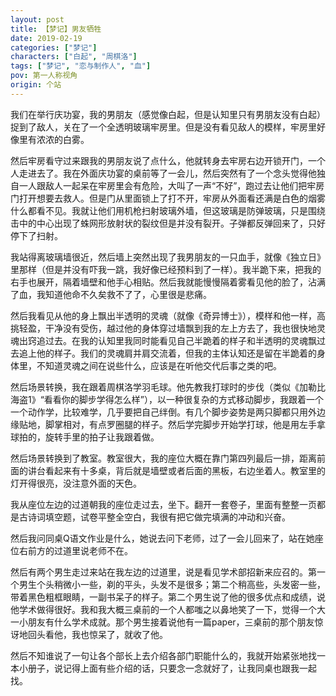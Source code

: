 ```yaml
---
layout: post
title: 【梦记】男友牺牲
date: 2019-02-19
categories: ["梦记"]
characters: ["白起", "周棋洛"]
tags: ["梦记", "恋与制作人", "血"]
pov: 第一人称视角
origin: 个站
---
```


我们在举行庆功宴，我的男朋友（感觉像白起，但是认知里只有男朋友没有白起）捉到了敌人，关在了一个全透明玻璃牢房里。但是没有看见敌人的模样，牢房里好像里有浓浓的白雾。

然后牢房看守过来跟我的男朋友说了点什么，他就转身去牢房右边开锁开门，一个人走进去了。我在外面庆功宴的桌前等了一会儿，然后突然有了一个念头觉得他独自一人跟敌人一起呆在牢房里会有危险，大叫了一声“不好”，跑过去让他们把牢房门打开想要去救人。但是门从里面锁上了打不开，牢房从外面看还满是白色的烟雾什么都看不见。我就让他们用机枪扫射玻璃外墙，但这玻璃是防弹玻璃，只是围绕击中的中心出现了蛛网形放射状的裂纹但是并没有裂开。子弹都反弹回来了，只好停下了扫射。

我站得离玻璃墙很近，然后墙上突然出现了我男朋友的一只血手，就像《独立日》里那样（但是并没有吓我一跳，我好像已经预料到了一样）。我半跪下来，把我的右手也展开，隔着墙壁和他手心相贴。然后我就能慢慢隔着雾看见他的脸了，沾满了血，我知道他命不久矣救不了了，心里很是悲痛。

然后我看见从他的身上飘出半透明的灵魂（就像《奇异博士》），模样和他一样，高挑轻盈，干净没有受伤，越过他的身体穿过墙飘到我的左上方去了，我也很快地灵魂出窍追过去。在我的认知里我同时能看见自己半跪着的样子和半透明的灵魂飘过去追上他的样子。我们的灵魂肩并肩交流着，但我的主体认知还是留在半跪着的身体里，不知道灵魂之间在说些什么，应该是在听他交代后事之类的吧。

然后场景转换，我在跟着周棋洛学羽毛球。他先教我打球时的步伐（类似《加勒比海盗1》“看看你的脚步学得怎么样”），以一种很复杂的方式移动脚步，我跟着一个一个动作学，比较难学，几乎要把自己绊倒。有几个脚步姿势是两只脚都只用外边缘贴地，脚掌相对，有点罗圈腿的样子。然后学完脚步开始学打球，他是用左手拿球拍的，旋转手里的拍子让我跟着做。

然后场景转换到了教室。教室很大，我的座位大概在靠门第四列最后一排，距离前面的讲台看起来有十多桌，背后就是墙壁或者后面的黑板，右边坐着人。教室里的灯开得很亮，没注意外面的天色。

我从座位左边的过道朝我的座位走过去，坐下。翻开一套卷子，里面有整整一页都是古诗词填空题，试卷平整全空白，我很有把它做完填满的冲动和兴奋。

然后我问同桌Q语文作业是什么，她说去问下老师，过了一会儿回来了，站在她座位右前方的过道里说老师不在。

然后有两个男生走过来站在我左边的过道里，说是看见学术部招新来应召的。第一个男生个头稍微小一些，剃的平头，头发不是很多；第二个稍高些，头发密一些，带着黑色粗框眼睛，一副书呆子的样子。第二个男生说了他的很多优点和成绩，说他学术做得很好。我和我大概三桌前的一个人都嗤之以鼻地笑了一下，觉得一个大一小朋友有什么学术成就。那个男生接着说他有一篇paper，三桌前的那个朋友惊讶地回头看他，我也惊呆了，就收了他。

然后不知谁说了一句让各个部长上去介绍各部门职能什么的，我就开始紧张地找一本小册子，说记得上面有些介绍的话，只要念一念就好了，让我同桌也跟我一起找。
